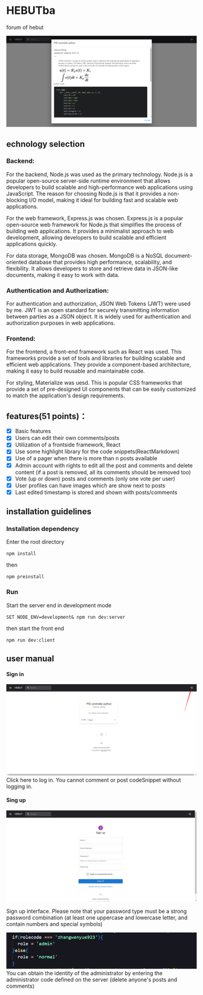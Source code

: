 # HEBUTba

forum of hebut

![Detail4Snippets](./public/img/example1.png)

## echnology selection

### Backend:

For the backend, Node.js was used as the primary technology. Node.js is a popular open-source server-side runtime environment that allows developers to build scalable and high-performance web applications using JavaScript. The reason for choosing Node.js is that it provides a non-blocking I/O model, making it ideal for building fast and scalable web applications. 

For the web framework, Express.js was chosen. Express.js is a popular open-source web framework for Node.js that simplifies the process of building web applications. It provides a minimalist approach to web development, allowing developers to build scalable and efficient applications quickly.

For data storage, MongoDB was chosen. MongoDB is a NoSQL document-oriented database that provides high performance, scalability, and flexibility. It allows developers to store and retrieve data in JSON-like documents, making it easy to work with data.

### Authentication and Authorization:

For authentication and authorization, JSON Web Tokens (JWT) were used by me. JWT is an open standard for securely transmitting information between parties as a JSON object. It is widely used for authentication and authorization purposes in web applications. 

### Frontend:

For the frontend, a front-end framework such as React was used. This frameworks provide a set of tools and libraries for building scalable and efficient web applications. They provide a component-based architecture, making it easy to build reusable and maintainable code.

For styling, Materialize was uesd. This is popular CSS frameworks that provide a set of pre-designed UI components that can be easily customized to match the application's design requirements.
## features(51 points)：
- [x] Basic features
- [x] Users can edit their own comments/posts
- [x] Utilization of a frontside framework, React
- [x] Use some highlight library for the code snippets(ReactMarkdown)
- [x] Use of a pager when there is more than n posts available
- [x] Admin account with rights to edit all the post and comments and delete content (if a post is removed, all its comments should be removed too)
- [x] Vote (up or down) posts and comments (only one vote per user)
- [x] User profiles can have images which are show next to posts
- [x] Last edited timestamp is stored and shown with posts/comments

## installation guidelines

### Installation dependency
Enter the root directory
```
npm install
```
then
```
npm preinstall
```
### Run
Start the server end in development mode
```
SET NODE_ENV=development& npm run dev:server
```
then start the front end
```
npm run dev:client
```
## user manual
#### Sign in
![login](./public/img/howtolog.png)
Click here to log in. You cannot comment or post codeSnippet without logging in.

#### Sing up
![signup](./public/img/signup.png)

Sign up interface.
Please note that your password type must be a strong password combination (at least one uppercase and lowercase letter, and contain numbers and special symbols)

![rolecode](./public/img/rolecode.png)  
You can obtain the identity of the administrator by entering the administrator code defined on the server (delete anyone's posts and comments)

####
